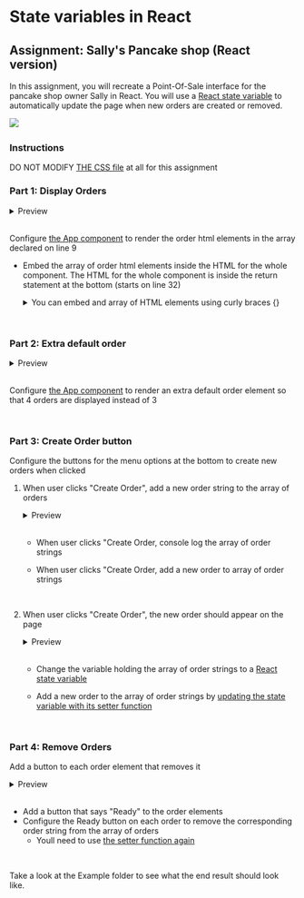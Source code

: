 # State variables in React

## Assignment: Sally's Pancake shop (React version)
In this assignment, you will recreate a Point-Of-Sale interface for the pancake shop owner Sally in React. You will use a [React state variable](https://react.dev/learn/state-a-components-memory) to automatically update the page when new orders are created or removed.

<img src="./Example/Example.gif" width=900/>


### Instructions
DO NOT MODIFY [THE CSS file](sallys-pancakes\src\App.css) at all for this assignment

### **Part 1: Display Orders**
<details>
    <summary>Preview</summary>
  <img src="./Example/Part1.png" width=400>
</details>
<br/>

Configure [the App component](sallys-pancakes\src\App.js) to render the order html elements in the array declared on line 9

 - Embed the array of order html elements inside the HTML for the whole component. The HTML for the whole component is inside the return statement at the bottom (starts on line 32)
     <details>
    <summary>You can embed and array of HTML elements using curly braces {}</summary>

    ```javascript
    //Figure out where to put this
    {ordersHTMLArray}
    ```
    </details>

<br/>

### **Part 2: Extra default order**
<details>
    <summary>Preview</summary>
  <img src="./Example/Part2.png" width=400>
</details>
<br/>

Configure [the App component](sallys-pancakes\src\App.js) to render an extra default order element so that 4 orders are displayed instead of 3

<br/>


### **Part 3: Create Order button**
Configure the buttons for the menu options at the bottom to create new orders when clicked


  1.  When user clicks "Create Order", add a new order string to the array of orders

      <details>
          <summary>Preview</summary>
          <img src="./Example/Part3-1.gif" width=700>
      </details>
      <br/>
      
      - When user clicks "Create Order, console log the array of order strings

      - When user clicks "Create Order, add a new order to array of order strings
  
  <br/>
  
  2.  When user clicks "Create Order", the new order should appear on the page

      <details>
          <summary>Preview</summary>
          <img src="./Example/Part3-2.gif" width=700>
      </details>
      <br/>
      
      - Change the variable holding the array of order strings to a [React state variable](https://react.dev/learn/state-a-components-memory)

      - Add a new order to the array of order strings by [updating the state variable with its setter function](https://react.dev/learn/updating-arrays-in-state)

<br/>

### **Part 4: Remove Orders**
Add a button to each order element that removes it 
<details>
    <summary>Preview</summary>
  <img src="./Example/Part4.gif" width=700/>
</details>
<br/>

 - Add a button that says "Ready" to the order elements
 - Configure the Ready button on each order to remove the corresponding order string from the array of orders
    - Youll need to use [the setter function again](https://react.dev/learn/updating-arrays-in-state)


<br>



Take a look at the Example folder to see what the end result should look like.
